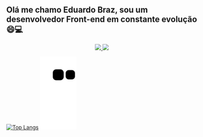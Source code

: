 ## Olá me chamo Eduardo Braz, sou um desenvolvedor Front-end em constante evolução 😄💻
  
<div align="center">
  <a href="https://github.com/EduardoBraz1">
  <img height="180em" src="https://github-readme-stats.vercel.app/api?username=EduardoBraz1&show_icons=true&theme=vue-dark&include_all_commits=true&count_private=true"/>
  <img height="180em" src="https://github-readme-stats.vercel.app/api/top-langs/?username=EduardoBraz1&layout=compact&langs_count=7&theme=vue-dark"/>
</div>
 
 
 [![Top Langs](https://github-readme-stats.vercel.app/api/top-langs/?username=EduardoBraz1&langs_count=8)](https://github.com/EduardoBraz1/github-readme-stats)
 ![snake gif](https://github.com/EduardoBraz1/EduardoBraz1/blob/output/github-contribution-grid-snake.svg)

